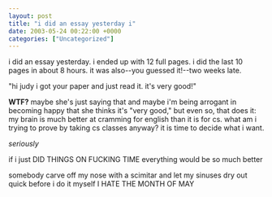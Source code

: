 ```yaml
---
layout: post
title: "i did an essay yesterday i"
date: 2003-05-24 00:22:00 +0000
categories: ["Uncategorized"]
---
```


i did an essay yesterday. i ended up with 12 full pages. i did the last 10 pages in about 8 hours. it was also--you guessed it!--two weeks late.

"hi judy
i got your paper and just read it.  it's very good!"

**WTF?** maybe she's just saying that and maybe i'm being arrogant in becoming happy that she thinks it's "very good," but even so, that does it: my brain is much better at cramming for english than it is for cs. what am i trying to prove by taking cs classes anyway? it is time to decide what i want.

*seriously*

if i just DID THINGS ON FUCKING TIME everything would be so much better

somebody carve off my nose with a scimitar and let my sinuses dry out quick before i do it myself I HATE THE MONTH OF MAY
